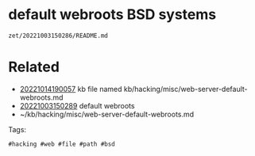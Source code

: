 # default webroots BSD systems


` zet/20221003150286/README.md `

# Related

- [20221014190057](/zet/20221014190057/README.md) kb file named kb/hacking/misc/web-server-default-webroots.md
- [20221003150289](/zet/20221003150289/README.md) default webroots
- ~/kb/hacking/misc/web-server-default-webroots.md

Tags:

    #hacking #web #file #path #bsd
